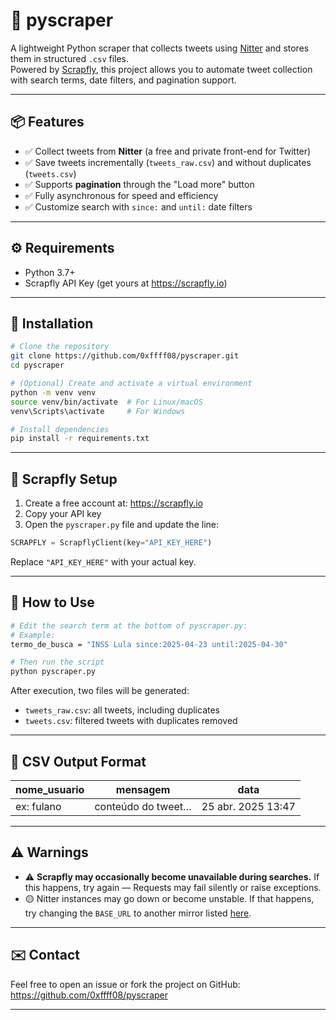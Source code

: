 # 🐍 pyscraper

A lightweight Python scraper that collects tweets using [Nitter](https://nitter.net) and stores them in structured `.csv` files.  
Powered by [Scrapfly](https://scrapfly.io), this project allows you to automate tweet collection with search terms, date filters, and pagination support.

---

## 📦 Features

- ✅ Collect tweets from **Nitter** (a free and private front-end for Twitter)
- ✅ Save tweets incrementally (`tweets_raw.csv`) and without duplicates (`tweets.csv`)
- ✅ Supports **pagination** through the "Load more" button
- ✅ Fully asynchronous for speed and efficiency
- ✅ Customize search with `since:` and `until:` date filters

---

## ⚙️ Requirements

- Python 3.7+
- Scrapfly API Key (get yours at https://scrapfly.io)

---

## 🚀 Installation

```bash
# Clone the repository
git clone https://github.com/0xffff08/pyscraper.git
cd pyscraper

# (Optional) Create and activate a virtual environment
python -m venv venv
source venv/bin/activate  # For Linux/macOS
venv\Scripts\activate     # For Windows

# Install dependencies
pip install -r requirements.txt
```

---

## 🔑 Scrapfly Setup

1. Create a free account at: https://scrapfly.io  
2. Copy your API key  
3. Open the `pyscraper.py` file and update the line:

```python
SCRAPFLY = ScrapflyClient(key="API_KEY_HERE")
```

Replace `"API_KEY_HERE"` with your actual key.

---

## 🧪 How to Use

```bash
# Edit the search term at the bottom of pyscraper.py:
# Example:
termo_de_busca = "INSS Lula since:2025-04-23 until:2025-04-30"

# Then run the script
python pyscraper.py
```

After execution, two files will be generated:

- `tweets_raw.csv`: all tweets, including duplicates
- `tweets.csv`: filtered tweets with duplicates removed

---

## 📁 CSV Output Format

| nome_usuario | mensagem            | data                 |
|--------------|---------------------|----------------------|
| ex: fulano   | conteúdo do tweet…  | 25 abr. 2025 13:47   |

---

## ⚠️ Warnings

- ⚠️ **Scrapfly may occasionally become unavailable during searches.** If this happens, try again — Requests may fail silently or raise exceptions.
- 🟡 Nitter instances may go down or become unstable. If that happens, try changing the `BASE_URL` to another mirror listed [here](https://github.com/zedeus/nitter/wiki/Instances).

---


## ✉️ Contact

Feel free to open an issue or fork the project on GitHub:  
https://github.com/0xffff08/pyscraper

---

